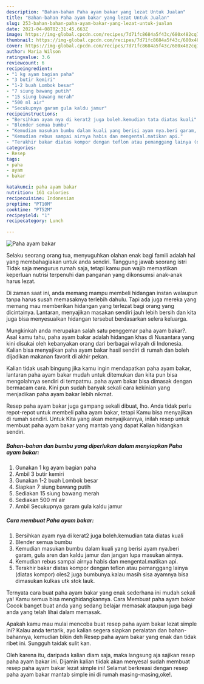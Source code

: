 ```yaml
---
description: "Bahan-bahan Paha ayam bakar yang lezat Untuk Jualan"
title: "Bahan-bahan Paha ayam bakar yang lezat Untuk Jualan"
slug: 253-bahan-bahan-paha-ayam-bakar-yang-lezat-untuk-jualan
date: 2021-04-08T02:31:45.663Z
image: https://img-global.cpcdn.com/recipes/7d71fc8684a5f43c/680x482cq70/paha-ayam-bakar-foto-resep-utama.jpg
thumbnail: https://img-global.cpcdn.com/recipes/7d71fc8684a5f43c/680x482cq70/paha-ayam-bakar-foto-resep-utama.jpg
cover: https://img-global.cpcdn.com/recipes/7d71fc8684a5f43c/680x482cq70/paha-ayam-bakar-foto-resep-utama.jpg
author: Maria Wilson
ratingvalue: 3.6
reviewcount: 6
recipeingredient:
- "1 kg ayam bagian paha"
- "3 butir kemiri"
- "1-2 buah Lombok besar"
- "7 siung bawang putih"
- "15 siung bawang merah"
- "500 ml air"
- "Secukupnya garam gula kaldu jamur"
recipeinstructions:
- "Bersihkan ayam nya di kerat2 juga boleh.kemudian tata diatas kuali"
- "Blender semua bumbu"
- "Kemudian masukan bumbu dalam kuali yang berisi ayam nya.beri garam, gula aren dan kaldu jamur dan jangan lupa masukan airnya."
- "Kemudian rebus sampai airnya habis dan mengental.matikan api."
- "Terakhir bakar diatas kompor dengan teflon atau pemanggang lainya (diatas kompor) oles2 juga bumbunya.kalau masih sisa ayamnya bisa dimasukan kulkas utk stok lauk."
categories:
- Resep
tags:
- paha
- ayam
- bakar

katakunci: paha ayam bakar 
nutrition: 161 calories
recipecuisine: Indonesian
preptime: "PT10M"
cooktime: "PT52M"
recipeyield: "1"
recipecategory: Lunch

---
```



![Paha ayam bakar](https://img-global.cpcdn.com/recipes/7d71fc8684a5f43c/680x482cq70/paha-ayam-bakar-foto-resep-utama.jpg)

Selaku seorang orang tua, menyuguhkan olahan enak bagi famili adalah hal yang membahagiakan untuk anda sendiri. Tanggung jawab seorang istri Tidak saja mengurus rumah saja, tetapi kamu pun wajib memastikan keperluan nutrisi terpenuhi dan panganan yang dikonsumsi anak-anak harus lezat.

Di zaman  saat ini, anda memang mampu membeli hidangan instan walaupun tanpa harus susah memasaknya terlebih dahulu. Tapi ada juga mereka yang memang mau memberikan hidangan yang terlezat bagi orang yang dicintainya. Lantaran, menyajikan masakan sendiri jauh lebih bersih dan kita juga bisa menyesuaikan hidangan tersebut berdasarkan selera keluarga. 



Mungkinkah anda merupakan salah satu penggemar paha ayam bakar?. Asal kamu tahu, paha ayam bakar adalah hidangan khas di Nusantara yang kini disukai oleh kebanyakan orang dari berbagai wilayah di Indonesia. Kalian bisa menyajikan paha ayam bakar hasil sendiri di rumah dan boleh dijadikan makanan favorit di akhir pekan.

Kalian tidak usah bingung jika kamu ingin mendapatkan paha ayam bakar, lantaran paha ayam bakar mudah untuk ditemukan dan kita pun bisa mengolahnya sendiri di tempatmu. paha ayam bakar bisa dimasak dengan bermacam cara. Kini pun sudah banyak sekali cara kekinian yang menjadikan paha ayam bakar lebih nikmat.

Resep paha ayam bakar juga gampang sekali dibuat, lho. Anda tidak perlu repot-repot untuk membeli paha ayam bakar, tetapi Kamu bisa menyajikan di rumah sendiri. Untuk Kita yang akan menyajikannya, inilah resep untuk membuat paha ayam bakar yang mantab yang dapat Kalian hidangkan sendiri.

<!--inarticleads1-->

##### Bahan-bahan dan bumbu yang diperlukan dalam menyiapkan Paha ayam bakar:

1. Gunakan 1 kg ayam bagian paha
1. Ambil 3 butir kemiri
1. Gunakan 1-2 buah Lombok besar
1. Siapkan 7 siung bawang putih
1. Sediakan 15 siung bawang merah
1. Sediakan 500 ml air
1. Ambil Secukupnya garam gula kaldu jamur




<!--inarticleads2-->

##### Cara membuat Paha ayam bakar:

1. Bersihkan ayam nya di kerat2 juga boleh.kemudian tata diatas kuali
1. Blender semua bumbu
1. Kemudian masukan bumbu dalam kuali yang berisi ayam nya.beri garam, gula aren dan kaldu jamur dan jangan lupa masukan airnya.
1. Kemudian rebus sampai airnya habis dan mengental.matikan api.
1. Terakhir bakar diatas kompor dengan teflon atau pemanggang lainya (diatas kompor) oles2 juga bumbunya.kalau masih sisa ayamnya bisa dimasukan kulkas utk stok lauk.




Ternyata cara buat paha ayam bakar yang enak sederhana ini mudah sekali ya! Kamu semua bisa menghidangkannya. Cara Membuat paha ayam bakar Cocok banget buat anda yang sedang belajar memasak ataupun juga bagi anda yang telah lihai dalam memasak.

Apakah kamu mau mulai mencoba buat resep paha ayam bakar lezat simple ini? Kalau anda tertarik, ayo kalian segera siapkan peralatan dan bahan-bahannya, kemudian bikin deh Resep paha ayam bakar yang enak dan tidak ribet ini. Sungguh taidak sulit kan. 

Oleh karena itu, daripada kalian diam saja, maka langsung aja sajikan resep paha ayam bakar ini. Dijamin kalian tiidak akan menyesal sudah membuat resep paha ayam bakar lezat simple ini! Selamat berkreasi dengan resep paha ayam bakar mantab simple ini di rumah masing-masing,oke!.


